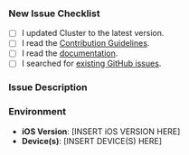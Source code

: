 <!--- Provide a short summary of your issue in the Title above. -->

### New Issue Checklist
<!-- Before you submit your issue, please make sure to check the following boxes by putting an x in the [ ] -->

- [ ] I updated Cluster to the latest version.
- [ ] I read the [Contribution Guidelines](https://github.com/efremidze/Cluster/blob/master/CONTRIBUTING.md).
- [ ] I read the [documentation](https://github.com/efremidze/Cluster).
- [ ] I searched for [existing GitHub issues](https://github.com/efremidze/Cluster/issues).

### Issue Description
<!--- Describe your issue in detail. -->
<!--- Do not hesitate to attach screenshots if they can be helpful. -->

### Environment

- **iOS Version**: [INSERT iOS VERSION HERE]
- **Device(s)**: [INSERT DEVICE(S) HERE]
